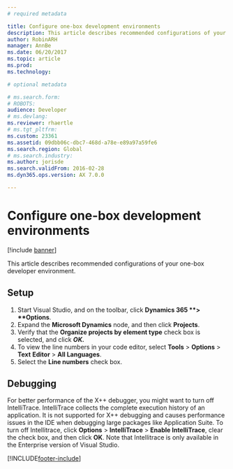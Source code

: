 ```yaml
---
# required metadata

title: Configure one-box development environments
description: This article describes recommended configurations of your one-box developer environment.
author: RobinARH
manager: AnnBe
ms.date: 06/20/2017
ms.topic: article
ms.prod: 
ms.technology: 

# optional metadata

# ms.search.form: 
# ROBOTS: 
audience: Developer
# ms.devlang: 
ms.reviewer: rhaertle
# ms.tgt_pltfrm: 
ms.custom: 23361
ms.assetid: 09dbb06c-dbc7-468d-a78e-e89a97a59fe6
ms.search.region: Global
# ms.search.industry: 
ms.author: jorisde
ms.search.validFrom: 2016-02-28
ms.dyn365.ops.version: AX 7.0.0

---
```


# Configure one-box development environments

[!include [banner](../includes/banner.md)]

This article describes recommended configurations of your one-box developer environment.

Setup
-----

1. Start Visual Studio, and on the toolbar, click <strong>Dynamics 365 **&gt; **Options</strong>.
2. Expand the **Microsoft Dynamics** node, and then click **Projects**.
3. Verify that the <strong>Organize projects by element type</strong> check box is selected, and click *<strong><em>OK.</em></strong>*
4. To view the line numbers in your code editor, select **Tools** &gt; **Options** &gt; **Text** **Editor** &gt; **All Languages**.
5. Select the **Line numbers** check box.



## Debugging
For better performance of the X++ debugger, you might want to turn off IntelliTrace. IntelliTrace collects the complete execution history of an application. It is not supported for X++ debugging and causes performance issues in the IDE when debugging large packages like Application Suite. To turn off Intellitrace, click **Options** &gt; **IntelliTrace** &gt; **Enable IntelliTrace**, clear the check box, and then click **OK**. Note that Intellitrace is only available in the Enterprise version of Visual Studio.    





[!INCLUDE[footer-include](../../../includes/footer-banner.md)]